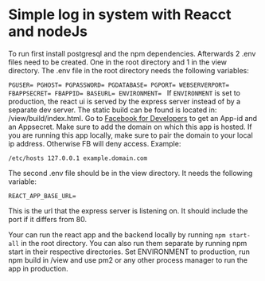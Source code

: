 # Simple log in system with Reacct and nodeJs

To run first install postgresql and the npm dependencies. Afterwards 2 .env files need to be created. One in the root directory and 1 in the view directory. The .env file in the root directory needs the following variables:

`PGUSER=
PGHOST=
PGPASSWORD=
PGDATABASE=
PGPORT=
WEBSERVERPORT=
FBAPPSECRET=
FBAPPID=
BASEURL=
ENVIRONMENT=
`
If `ENVIRONMENT` is set to production, the react ui is served by the express server instead of by a separate dev server. The static build can be found is located in: /view/build/index.html. Go to [Facebook for Developers](https://developers.facebook.com/) to get an App-id and an Appsecret. Make sure to add the domain on which this app is hosted. If you are running this app locally, make sure to pair the domain to your local ip address. Otherwise FB will deny access. Example:

`/etc/hosts
127.0.0.1 example.domain.com`

The second .env file should be in the view directory. It needs the following variable:

`REACT_APP_BASE_URL=
`

This is the url that the express server is listening on. It should include the port if it differs from 80.

Your can run the react app and the backend locally by running `npm start-all` in the root directory. You can also run them separate by running npm start in their respective directories. Set ENVIRONMENT to production, run npm build in /view and use pm2 or any other process manager to run the app in production.